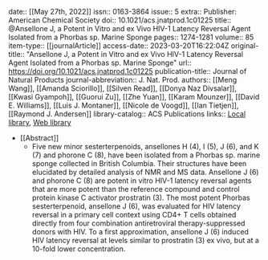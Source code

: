date:: [[May 27th, 2022]]
issn:: 0163-3864
issue:: 5
extra:: Publisher: American Chemical Society
doi:: 10.1021/acs.jnatprod.1c01225
title:: @Ansellone J, a Potent in Vitro and ex Vivo HIV-1 Latency Reversal Agent Isolated from a Phorbas sp. Marine Sponge
pages:: 1274-1281
volume:: 85
item-type:: [[journalArticle]]
access-date:: 2023-03-20T16:22:04Z
original-title:: "Ansellone J, a Potent in Vitro and ex Vivo HIV-1 Latency Reversal Agent Isolated from a Phorbas sp. Marine Sponge"
url:: https://doi.org/10.1021/acs.jnatprod.1c01225
publication-title:: Journal of Natural Products
journal-abbreviation:: J. Nat. Prod.
authors:: [[Meng Wang]], [[Amanda Sciorillo]], [[Silven Read]], [[Donya Naz Divsalar]], [[Kwasi Gyampoh]], [[Guorui Zu]], [[Zhe Yuan]], [[Karam Mounzer]], [[David E. Williams]], [[Luis J. Montaner]], [[Nicole de Voogd]], [[Ian Tietjen]], [[Raymond J. Andersen]]
library-catalog:: ACS Publications
links:: [Local library](zotero://select/library/items/D9K2GX58), [Web library](https://www.zotero.org/users/8784047/items/D9K2GX58)

- [[Abstract]]
	- Five new minor sesterterpenoids, ansellones H (4), I (5), J (6), and K (7) and phorone C (8), have been isolated from a Phorbas sp. marine sponge collected in British Columbia. Their structures have been elucidated by detailed analysis of NMR and MS data. Ansellone J (6) and phorone C (8) are potent in vitro HIV-1 latency reversal agents that are more potent than the reference compound and control protein kinase C activator prostratin (3). The most potent Phorbas sesterterpenoid, ansellone J (6), was evaluated for HIV latency reversal in a primary cell context using CD4+ T cells obtained directly from four combination antiretroviral therapy-suppressed donors with HIV. To a first approximation, ansellone J (6) induced HIV latency reversal at levels similar to prostratin (3) ex vivo, but at a 10-fold lower concentration.